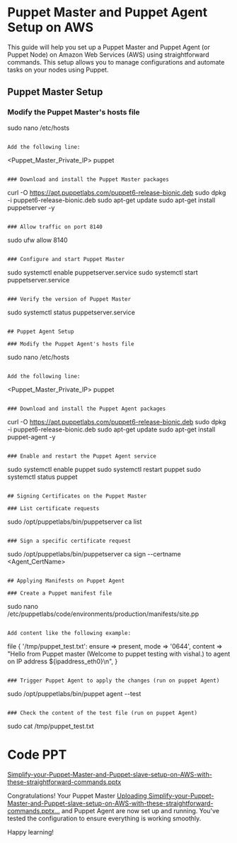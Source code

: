 
# Puppet Master and Puppet Agent Setup on AWS

This guide will help you set up a Puppet Master and Puppet Agent (or Puppet Node) on Amazon Web Services (AWS) using straightforward commands. This setup allows you to manage configurations and automate tasks on your nodes using Puppet.

## Puppet Master Setup

### Modify the Puppet Master's hosts file


sudo nano /etc/hosts
```

Add the following line:

```
<Puppet_Master_Private_IP> puppet
```

### Download and install the Puppet Master packages

```
curl -O https://apt.puppetlabs.com/puppet6-release-bionic.deb
sudo dpkg -i puppet6-release-bionic.deb
sudo apt-get update
sudo apt-get install puppetserver -y
```

### Allow traffic on port 8140

```
sudo ufw allow 8140
```

### Configure and start Puppet Master

```
sudo systemctl enable puppetserver.service
sudo systemctl start puppetserver.service
```

### Verify the version of Puppet Master

```
sudo systemctl status puppetserver.service
```

## Puppet Agent Setup

### Modify the Puppet Agent's hosts file

```
sudo nano /etc/hosts
```

Add the following line:

```
<Puppet_Master_Private_IP> puppet
```

### Download and install the Puppet Agent packages

```
curl -O https://apt.puppetlabs.com/puppet6-release-bionic.deb
sudo dpkg -i puppet6-release-bionic.deb
sudo apt-get update
sudo apt-get install puppet-agent -y
```

### Enable and restart the Puppet Agent service

```
sudo systemctl enable puppet
sudo systemctl restart puppet
sudo systemctl status puppet
```

## Signing Certificates on the Puppet Master

### List certificate requests

```
sudo /opt/puppetlabs/bin/puppetserver ca list
```

### Sign a specific certificate request

```
sudo /opt/puppetlabs/bin/puppetserver ca sign --certname <Agent_CertName>
```

## Applying Manifests on Puppet Agent

### Create a Puppet manifest file

```
sudo nano /etc/puppetlabs/code/environments/production/manifests/site.pp
```

Add content like the following example:

```
file { '/tmp/puppet_test.txt':
  ensure => present,
  mode   => '0644',
  content => "Hello from Puppet master (Welcome to puppet testing with vishal.) to agent on IP address ${ipaddress_eth0}\n",
}
```

### Trigger Puppet Agent to apply the changes (run on puppet Agent)

```
sudo /opt/puppetlabs/bin/puppet agent --test
```

### Check the content of the test file (run on puppet Agent)

```
sudo cat /tmp/puppet_test.txt


# Code PPT
[Simplify-your-Puppet-Master-and-Puppet-slave-setup-on-AWS-with-these-straightforward-commands.pptx](https://github.com/vishal815/Puppet_Master_and_Puppet_slave_setup_on_AWS/files/12306730/Simplify-your-Puppet-Master-and-Puppet-slave-setup-on-AWS-with-these-straightforward-commands.pptx)

Congratulations! Your Puppet Master [Uploading Simplify-your-Puppet-Master-and-Puppet-slave-setup-on-AWS-with-these-straightforward-commands.pptx…]()
and Puppet Agent are now set up and running. You've tested the configuration to ensure everything is working smoothly.

Happy learning!

